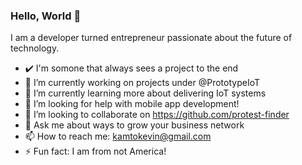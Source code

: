### Hello, World 👋

I am a developer turned entrepreneur passionate about the future of technology.
<!--
**user2745/user2745** is a ✨ _special_ ✨ repository because its `README.md` (this file) appears on your GitHub profile.
Here are some ideas to get you started:
Values: Knowledge, Focus and Discipline
-->

- ✔️ I'm somone that always sees a project to the end
- 🔭 I’m currently working on projects under @PrototypeIoT
- 🌱 I’m currently learning more about delivering IoT systems
- 🤔 I’m looking for help with mobile app development!
- 👯 I’m looking to collaborate on https://github.com/protest-finder
- 💬 Ask me about ways to grow your business network
- 📫 How to reach me: kamtokevin@gmail.com
- ⚡ Fun fact: I am from not America!

